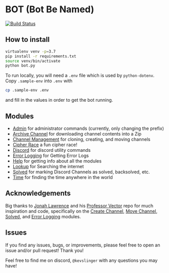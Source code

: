 # BOT (Bot Be Named)
[![Build Status](https://travis-ci.com/kevslinger/bot-be-named.svg?branch=main)](https://travis-ci.com/kevslinger/bot-be-named)

## How to install

```bash
virtualenv venv -p=3.7
pip install -r requirements.txt
source venv/bin/activate
python bot.py
```

To run locally, you will need a `.env` file which is used by `python-dotenv`. 
Copy `.sample-env` into `.env` with
```bash
cp .sample-env .env
```
and fill in the values in order to get the bot running.

## Modules

- [Admin](./modules/admin) for administrator commands (currently, only changing the prefix)
- [Archive Channel](./modules/archive_channel) for downloading channel contents into a Zip
- [Channel Management](./modules/channel_management) for cloning, creating, and moving channels  
- [Cipher Race](modules/cipher_race) a fun cipher race!
- [Discord](modules/discord) for discord utility commands
- [Error Logging](./modules/error_logging) for Getting Error Logs
- [Help](./modules/help) for getting info about all the modules  
- [Lookup](./modules/lookup) for Searching the internet
- [Solved](./modules/solved) for marking Discord Channels as solved, backsolved, etc.
- [Time](./modules/time) for finding the time anywhere in the world


## Acknowledgements

Big thanks to [Jonah Lawrence](https://github.com/DenverCoder1) and his [Professor Vector](https://github.com/DenverCoder1/professor-vector-discord-bot)
repo for much inspiration and code, specifically on the [Create Channel](./modules/create_channel),
[Move Channel](./modules/move_channel), [Solved](./modules/solved), and [Error Logging](./modules/error_logging) modules. 

## Issues

If you find any issues, bugs, or improvements, please feel free to open an issue and/or pull request! Thank you!

Feel free to find me on discord, `@kevslinger` with any questions you may have!
